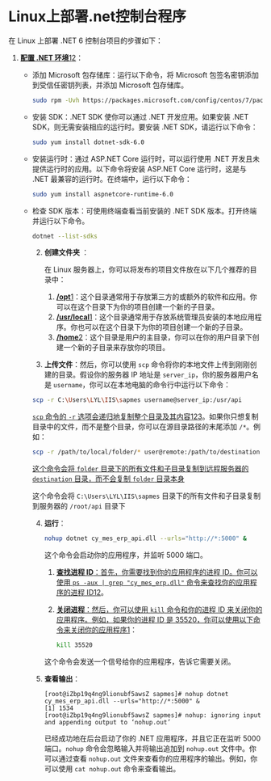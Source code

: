 # Linux上部署.net控制台程序

在 Linux 上部署 .NET 6 控制台项目的步骤如下：

1. [**配置 .NET 环境**](https://blog.csdn.net/dawfwafaew/article/details/133944475)[1](https://blog.csdn.net/dawfwafaew/article/details/133944475)[2](https://www.cnblogs.com/yuluowuhun/p/16095258.html)：

   - 添加 Microsoft 包存储库：运行以下命令，将 Microsoft 包签名密钥添加到受信任密钥列表，并添加 Microsoft 包存储库。

     ```bash
     sudo rpm -Uvh https://packages.microsoft.com/config/centos/7/packages-microsoft-prod.rpm
     ```

     

   - 安装 SDK：.NET SDK 使你可以通过 .NET 开发应用。如果安装 .NET SDK，则无需安装相应的运行时。要安装 .NET SDK，请运行以下命令：

     ```bash
     sudo yum install dotnet-sdk-6.0
     ```

     

   - 安装运行时：通过 ASP.NET Core 运行时，可以运行使用 .NET 开发且未提供运行时的应用。以下命令将安装 ASP.NET Core 运行时，这是与 .NET 最兼容的运行时。在终端中，运行以下命令：

     ```bash
     sudo yum install aspnetcore-runtime-6.0
     ```

     

   - 检查 SDK 版本：可使用终端查看当前安装的 .NET SDK 版本。打开终端并运行以下命令。

     ```bash
     dotnet --list-sdks
     ```
     2. **创建文件夹** ：
     
        在 Linux 服务器上，你可以将发布的项目文件放在以下几个推荐的目录中：
     
        1. [**/opt**](https://zhuanlan.zhihu.com/p/145270349)[1](https://zhuanlan.zhihu.com/p/145270349)：这个目录通常用于存放第三方的或额外的软件和应用。你可以在这个目录下为你的项目创建一个新的子目录。
        2. [**/usr/local**](https://zhuanlan.zhihu.com/p/145270349)[1](https://zhuanlan.zhihu.com/p/145270349)：这个目录通常用于存放系统管理员安装的本地应用程序。你也可以在这个目录下为你的项目创建一个新的子目录。
        3. [**/home**](https://zhuanlan.zhihu.com/p/145270349)[2](https://www.zhihu.com/question/298683851)：这个目录是用户的主目录，你可以在你的用户目录下创建一个新的子目录来存放你的项目。
     
     3. **上传文件**：然后，你可以使用 `scp` 命令将你的本地文件上传到刚刚创建的目录。假设你的服务器 IP 地址是 `server_ip`，你的服务器用户名是 `username`，你可以在本地电脑的命令行中运行以下命令：
     
     ```bash
     scp -r C:\Users\LYL\IIS\sapmes username@server_ip:/usr/api
     ```
     
     [`scp` 命令的 `-r` 选项会递归地复制整个目录及其内容](https://www.runoob.com/linux/linux-comm-scp.html)[1](https://www.runoob.com/linux/linux-comm-scp.html)[2](https://blog.csdn.net/qq_34374664/article/details/81289540)[3](https://bing.com/search?q=scp命令复制文件夹的行为)。如果你只想复制目录中的文件，而不是整个目录，你可以在源目录路径的末尾添加 `/*`。例如：
     
     ```bash
     scp -r /path/to/local/folder/* user@remote:/path/to/destination
     ```
     
     
     
     [这个命令会将 `folder` 目录下的所有文件和子目录复制到远程服务器的 `destination` 目录，而不会复制 `folder` 目录本身](https://www.runoob.com/linux/linux-comm-scp.html)
     
     这个命令会将 `C:\Users\LYL\IIS\sapmes` 目录下的所有文件和子目录复制到服务器的 `/root/api` 目录下
     
     4. **运行**：
     
        ```bash
        nohup dotnet cy_mes_erp_api.dll --urls="http://*:5000" &
        ```
     
        
     
        这个命令会启动你的应用程序，并监听 5000 端口。
     
        1. [**查找进程 ID**：首先，你需要找到你的应用程序的进程 ID。你可以使用 `ps -aux | grep "cy_mes_erp.dll"` 命令来查找你的应用程序的进程 ID](https://www.cnblogs.com/jayjiang/p/12610588.html)[1](https://www.cnblogs.com/jayjiang/p/12610588.html)[2](https://blog.csdn.net/weixin_39777626/article/details/103292882)。
     
        2. [**关闭进程**：然后，你可以使用 `kill` 命令和你的进程 ID 来关闭你的应用程序。例如，如果你的进程 ID 是 35520，你可以使用以下命令来关闭你的应用程序](https://www.cnblogs.com/jayjiang/p/12610588.html)[1](https://www.cnblogs.com/jayjiang/p/12610588.html)：
     
           ```bash
           kill 35520
           ```
     
           
     
        这个命令会发送一个信号给你的应用程序，告诉它需要关闭。
     
     5. **查看输出**：
     
        ``` shell
        [root@iZbp19q4ng9lionubf5awsZ sapmes]# nohup dotnet cy_mes_erp_api.dll --urls="http://*:5000" &
        [1] 1534
        [root@iZbp19q4ng9lionubf5awsZ sapmes]# nohup: ignoring input and appending output to ‘nohup.out’
        ```
     
        已经成功地在后台启动了你的 .NET 应用程序，并且它正在监听 5000 端口。`nohup` 命令会忽略输入并将输出追加到 `nohup.out` 文件中。你可以通过查看 `nohup.out` 文件来查看你的应用程序的输出。例如，你可以使用 `cat nohup.out` 命令来查看输出。

